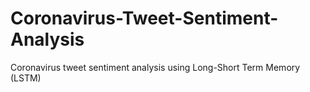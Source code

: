 # Coronavirus-Tweet-Sentiment-Analysis
Coronavirus tweet sentiment analysis using Long-Short Term Memory (LSTM)
